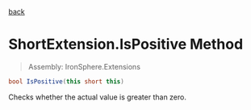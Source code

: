 ﻿

[back](/IronSphere.Extensions/types/ShortExtension)

# ShortExtension.IsPositive Method

> Assembly: IronSphere.Extensions

```csharp
bool IsPositive(this short this)
```

Checks whether the actual value is greater than zero.

 